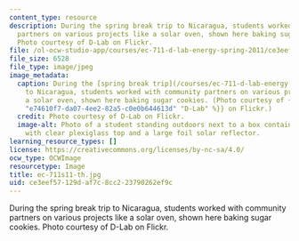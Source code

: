 ```yaml
---
content_type: resource
description: During the spring break trip to Nicaragua, students worked with community
  partners on various projects like a solar oven, shown here baking sugar cookies.
  Photo courtesy of D-Lab on Flickr.
file: /ol-ocw-studio-app/courses/ec-711-d-lab-energy-spring-2011/ce3eef57129daf7c8cc223790262ef9c_ec-711s11-th.jpg
file_size: 6528
file_type: image/jpeg
image_metadata:
  caption: During the [spring break trip](/courses/ec-711-d-lab-energy-spring-2011/video_galleries/week-8-nicaragua-trip)
    to Nicaragua, students worked with community partners on various projects like
    a solar oven, shown here baking sugar cookies. (Photo courtesy of {{% resource_link
    "e74610f7-da07-4ee2-82a5-c0e0b644613d" "D-Lab" %}} on Flickr.)
  credit: Photo courtesy of D-Lab on Flickr.
  image-alt: Photo of a student standing outdoors next to a box containing cookies,
    with clear plexiglass top and a large foil solar reflector.
learning_resource_types: []
license: https://creativecommons.org/licenses/by-nc-sa/4.0/
ocw_type: OCWImage
resourcetype: Image
title: ec-711s11-th.jpg
uid: ce3eef57-129d-af7c-8cc2-23790262ef9c
---
```

During the spring break trip to Nicaragua, students worked with community partners on various projects like a solar oven, shown here baking sugar cookies. Photo courtesy of D-Lab on Flickr.